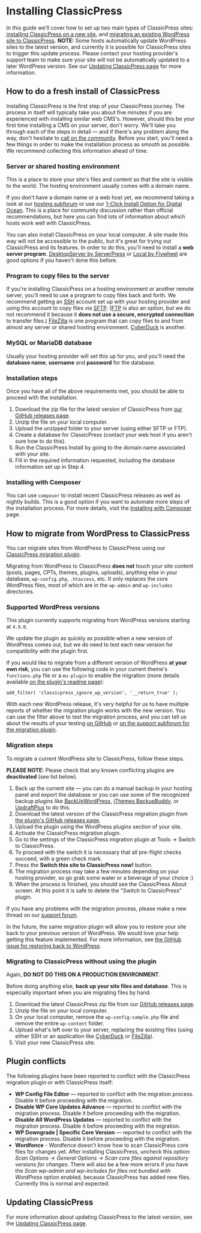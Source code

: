 # Installing ClassicPress

In this guide we'll cover how to set up two main types of ClassicPress sites: [installing ClassicPress on a new site](#fresh-install), and [migrating an existing WordPress site to ClassicPress](#migrate-classicpress).
**NOTE:** Some hosts automatically update WordPress sites to the latest version, and currently it is possible for ClassicPress sites to trigger this update process. Please contact your hosting provider's support team to make sure your site will not be automatically updated to a later WordPress version. See our [Updating ClassicPress page](https://docs.classicpress.net/updating-classicpress/#automatic-updates-from-web-hosts) for more information.

<h2 id="fresh-install">How to do a fresh install of ClassicPress</h2>

Installing ClassicPress is the first step of your ClassicPress journey. The process in itself will typically take you about five minutes if you are experienced with installing similar web CMS's. However, should this be your first time installing a CMS on your server, don't worry. We'll take you through each of the steps in detail — and if there's any problem along the way, don't hesitate to [call on the community](https://docs.classicpress.net/faq-support/). Before you start, you'll need a few things in order to make the installation process as smooth as possible. We recommend collecting this information ahead of time.

### Server or shared hosting environment

This is a place to store your site's files and content so that the site is visible to the world. The hosting environment usually comes with a domain name.

If you don't have a domain name or a web host yet, we recommend taking a look at our [hosting subforum](https://forums.classicpress.net/c/general-discussion/hosting-forum) or use our [1-Click Install Option for Digital Ocean](https://forums.classicpress.net/t/new-digitalocean-openlitespeed-classicpress-1-click-application/2253). This is a place for community discussion rather than official recommendations, but here you can find lots of information about which hosts work well with ClassicPress.

You can also install ClassicPress on your local computer. A site made this way will not be accessible to the public, but it's great for trying out ClassicPress and its features. In order to do this, you'll need to install a **web server program**. [DesktopServer by ServerPress](https://serverpress.com/) or [Local by Flywheel](https://local.getflywheel.com/) are good options if you haven't done this before.

### Program to copy files to the server

If you're installing ClassicPress on a hosting environment or another remote server, you'll need to use a program to copy files back and forth. We recommend getting an [SSH](https://en.wikipedia.org/wiki/Secure_Shell) account set up with your hosting provider and using this account to copy files via [SFTP](https://en.wikipedia.org/wiki/SSH_File_Transfer_Protocol). ([FTP](https://en.wikipedia.org/wiki/File_Transfer_Protocol) is also an option, but we do not recommend it because it **does not use a secure, encrypted connection** to transfer files.) [FileZilla](https://filezilla-project.org/) is one program that can copy files to and from almost any server or shared hosting environment. [CyberDuck](https://cyberduck.io/download/) is another.

### MySQL or MariaDB database

Usually your hosting provider will set this up for you, and you'll need the **database name**, **username** and **password** for the database.

### Installation steps

Once you have all of the above requirements met, you should be able to proceed with the installation.

1. Download the zip file for the latest version of ClassicPress from [our GitHub releases page](https://github.com/ClassicPress/ClassicPress-release/releases/latest).
2. Unzip the file on your local computer.
3. Upload the unzipped folder to your server (using either SFTP or FTP).
4. Create a database for ClassicPress (contact your web host if you aren't sure how to do this).
5. Run the ClassicPress Install by going to the domain name associated with your site.
6. Fill in the required information requested, including the database information set up in Step 4.

### Installing with Composer

You can use `composer` to install recent ClassicPress releases as well as nightly builds. This is a good option if you want to automate more steps of the installation process. For more details, visit the [Installing with Composer](https://docs.classicpress.net/installing-classicpress/installing-with-composer/) page.

<h2 id="migrate-classicpress">How to migrate from WordPress to ClassicPress</h2>

You can migrate sites from WordPress to ClassicPress using our [ClassicPress migration plugin](https://github.com/ClassicPress/ClassicPress-Migration-Plugin/releases/latest).

Migrating from WordPress to ClassicPress **does not** touch your site content (posts, pages, CPTs, themes, plugins, uploads), anything else in your database, `wp-config.php`, `.htaccess`, etc. It only replaces the core WordPress files, most of which are in the `wp-admin` and `wp-includes` directories.

### Supported WordPress versions

This plugin currently supports migrating from WordPress versions starting at `4.9.0`.

We update the plugin as quickly as possible when a new version of WordPress comes out, but we do need to test each new version for compatibility with the plugin first.

If you would like to migrate from a different version of WordPress **at your own risk**, you can use the following code in your current theme's `functions.php` file or a `mu-plugin` to enable the migration (more details available [on the plugin's readme page](https://github.com/ClassicPress/ClassicPress-Migration-Plugin#how-can-i-use-this-plugin-with-an-unsupported-version-of-wordpress)):

`add_filter( 'classicpress_ignore_wp_version', '__return_true' );`

With each new WordPress release, it's very helpful for us to have multiple reports of whether the migration plugin works with the new version. You can use the filter above to test the migration process, and you can tell us about the results of your testing [on GitHub](https://github.com/ClassicPress/ClassicPress-Migration-Plugin/issues) or [on the support subforum for the migration plugin](https://forums.classicpress.net/c/support/migration-plugin).

### Migration steps

To migrate a current WordPress site to ClassicPress, follow these steps.

**PLEASE NOTE:** Please check that any known conflicting plugins are **deactivated** (see list below).

1. Back up the current site — you can do a manual backup in your hosting panel and export the database or you can use some of the recognized backup plugins like [BackUpWordPress](https://wordpress.org/plugins/backupwordpress/), [iThemes BackupBuddy](https://ithemes.com/purchase/backupbuddy/), or [UpdraftPlus](https://updraftplus.com/) to do this.
2. Download the latest version of the ClassicPress migration plugin from [the plugin's GitHub releases page](https://github.com/ClassicPress/ClassicPress-Migration-Plugin/releases/latest).
3. Upload the plugin using the WordPress plugins section of your site.
4. Activate the ClassicPress migration plugin.
5. Go to the settings of the ClassicPress migration plugin at Tools -&gt; Switch to ClassicPress.
6. To proceed with the switch it is necessary that all pre-flight checks succeed, with a green check mark.
7. Press the **Switch this site to ClassicPress now!** button.
8. The migration process may take a few minutes depending on your hosting provider, so go grab some water or a beverage of your choice :)
9. When the process is finished, you should see the ClassicPress About screen. At this point it is safe to delete the "Switch to ClassicPress" plugin.

If you have any problems with the migration process, please make a new thread on our [support forum](https://forums.classicpress.net/c/support/migration-plugin).

In the future, the same migration plugin will allow you to restore your site back to your previous version of WordPress. We would love your help getting this feature implemented. For more information, see [the GitHub issue for restoring back to WordPress](https://github.com/ClassicPress/ClassicPress-Migration-Plugin/issues/27).

### Migrating to ClassicPress without using the plugin

Again, **DO NOT DO THIS ON A PRODUCTION ENVIRONMENT**.

Before doing anything else, **back up your site files and database**. This is especially important when you are migrating files by hand.

1. Download the latest ClassicPress zip file from our [GitHub releases page](https://github.com/ClassicPress/ClassicPress-release/releases).
2. Unzip the file on your local computer.
3. On your local computer, remove the `wp-config-sample.php` file and remove the entire `wp-content` folder.
4. Upload what's left over to your server, replacing the existing files (using either SSH or an application like [CyberDuck](https://cyberduck.io/download/) or [FileZilla](https://filezilla-project.org/)).
5. Visit your new ClassicPress site.

## Plugin conflicts

The following plugins have been reported to conflict with the ClassicPress migration plugin or with ClassicPress itself:

* **WP Config File Editor** — reported to conflict with the migration process. Disable it before proceeding with the migration.
* **Disable WP Core Updates Advance** — reported to conflict with the migration process. Disable it before proceeding with the migration.
* **Disable All WordPress Updates** — reported to conflict with the migration process. Disable it before proceeding with the migration.
* **WP Downgrade | Specific Core Version** — reported to conflict with the migration process. Disable it before proceeding with the migration.
* **Wordfence** - Wordfence doesn't know how to scan ClassicPress core files for changes yet. After installing ClassicPress, uncheck this option: *Scan Options → General Options → Scan core files against repository versions for changes*. There will also be a few more errors if you have the *Scan wp-admin and wp-includes for files not bundled with WordPress* option enabled, because ClassicPress has added new files. Currently this is normal and expected.

## Updating ClassicPress

For more information about updating ClassicPress to the latest version, see the [Updating ClassicPress page](https://docs.classicpress.net/updating-classicpress/).
